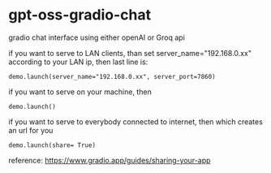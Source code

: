 # gpt-oss-gradio-chat
gradio chat interface using either openAI or Groq api

if you want to serve to LAN clients, than set server_name="192.168.0.xx" according to your LAN ip, then last line is:

    demo.launch(server_name="192.168.0.xx", server_port=7860)

if you want to serve on your machine, then

    demo.launch()

if you want to serve to everybody connected to internet, then which creates an url for you
    
    demo.launch(share= True)

reference: https://www.gradio.app/guides/sharing-your-app 

